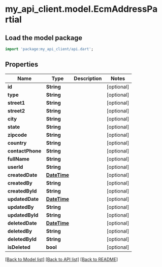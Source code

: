 # my_api_client.model.EcmAddressPartial

## Load the model package
```dart
import 'package:my_api_client/api.dart';
```

## Properties
Name | Type | Description | Notes
------------ | ------------- | ------------- | -------------
**id** | **String** |  | [optional] 
**type** | **String** |  | [optional] 
**street1** | **String** |  | [optional] 
**street2** | **String** |  | [optional] 
**city** | **String** |  | [optional] 
**state** | **String** |  | [optional] 
**zipcode** | **String** |  | [optional] 
**country** | **String** |  | [optional] 
**contactPhone** | **String** |  | [optional] 
**fullName** | **String** |  | [optional] 
**userId** | **String** |  | [optional] 
**createdDate** | [**DateTime**](DateTime.md) |  | [optional] 
**createdBy** | **String** |  | [optional] 
**createdById** | **String** |  | [optional] 
**updatedDate** | [**DateTime**](DateTime.md) |  | [optional] 
**updatedBy** | **String** |  | [optional] 
**updatedById** | **String** |  | [optional] 
**deletedDate** | [**DateTime**](DateTime.md) |  | [optional] 
**deletedBy** | **String** |  | [optional] 
**deletedById** | **String** |  | [optional] 
**isDeleted** | **bool** |  | [optional] 

[[Back to Model list]](../README.md#documentation-for-models) [[Back to API list]](../README.md#documentation-for-api-endpoints) [[Back to README]](../README.md)


